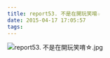 ```yaml
---
title: report53. 不是在開玩笑唷☆
date: 2015-04-17 17:05:57
tags:
---
```

![report53. 不是在開玩笑唷☆.jpg](https://i.loli.net/2018/03/23/5ab49c5711dc4.jpg)
